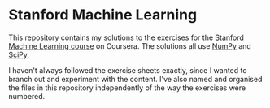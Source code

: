 
# Stanford Machine Learning

This repository contains my solutions to the exercises for the [Stanford Machine Learning course](https://www.coursera.org/learn/machine-learning) on Coursera. The solutions all use [NumPy](http://www.numpy.org/) and [SciPy](https://www.scipy.org/).

I haven't always followed the exercise sheets exactly, since I wanted to branch out and experiment with the content. I've also named and organised the files in this repository independently of the way the exercises were numbered.
